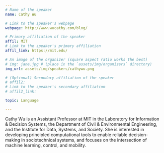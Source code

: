 ```yaml
---
# Name of the speaker
name: Cathy Wu

# Link to the speaker's webpage
webpage: http://www.wucathy.com/blog/

# Primary affiliation of the speaker
affil: MIT
# Link to the speaker's primary affiliation
affil_link: https://mit.edu/

# An image of the organizer (square aspect ratio works the best)
# img: jane.jpg # (place in the `assets/img/organizers` directory)
img_url: assets/img/speakers/cathywu.png

# (Optional) Secondary affiliation of the speaker
# affil2:
# Link to the speaker's secondary affiliation
# affil2_link:

topic: Language

---
```


<!-- Whatever you write below will show up as the speaker's bio -->

Cathy Wu is an Assistant Professor at MIT in the Laboratory for Information & Decision Systems, the Department of Civil & Environmental Engineering, and the Institute for Data, Systems, and Society. She is interested in developing principled computational tools to enable reliable decision-making in sociotechnical systems, and focuses on the intersection of machine learning, control, and mobility.

